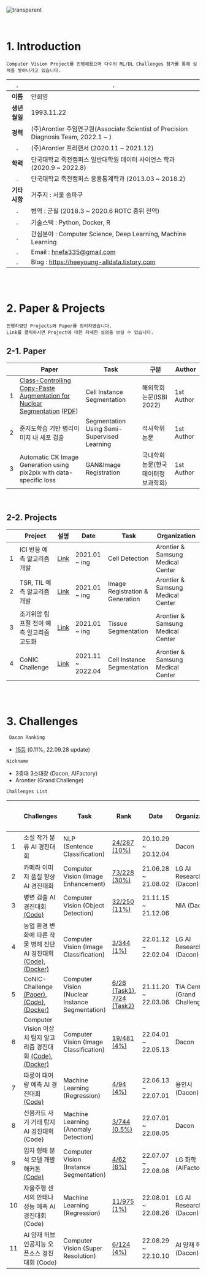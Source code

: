 <br />

![transparent](https://capsule-render.vercel.app/api?type=transparent&fontColor=703ee5&text=Portfolio&height=150&desc=Ahn%20Hee%20Young&fontSize=85&descAlignY=75&descAlign=50)

<br />

# 1. Introduction
```Computer Vision Project를 진행해왔으며 다수의 ML/DL Challenges 참가를 통해 실력을 쌓아나가고 있습니다. ```   

|   .   | . |
|:------------:|-----------|
**이름**            | 안희영
**생년월일**        | 1993.11.22 |
**경력**            |   (주)Arontier 주임연구원(Associate Scientist of Precision Diagnosis Team, 2022.1 ~ )   
.              |   (주)Arontier 프리랜서 (2020.11 ~ 2021.12) |
**학력**            |   단국대학교 죽전캠퍼스 일반대학원 데이터 사이언스 학과 (2020.9 ~ 2022.8)
.              |   단국대학교 죽전캠퍼스 응용통계학과 (2013.03 ~ 2018.2) |
**기타사항**        | 거주지 : 서울 송파구 |
.              | 병역 : 군필 (2018.3 ~ 2020.6 ROTC 중위 전역) |
.              | 기술스택 : Python, Docker, R |
.              | 관심분야 : Computer Science, Deep Learning, Machine Learning |
.              | Email : hnefa335@gmail.com |
.              | Blog : https://heeyoung-alldata.tistory.com |

<br />
<br />

# 2. Paper & Projects

```진행하였던 Projects와 Paper를 정리하였습니다. ```   
``` Link를 클릭하시면 Project에 대한 자세한 설명을 보실 수 있습니다. ```


## 2-1. Paper
|            |Paper|Task|구분|Author|
|-------|------|---------|--------------|--------------|
1            | [Class-Controlling Copy-Paste Augmentation for Nuclear Segmentation](https://ieeexplore.ieee.org/document/9854529) ([PDF](https://github.com/AhnHeeYoung/Competition/blob/master/GrandChallenge-CoNIC/Paper/Class-Controlling_Copy-Paste_Augmentation_for_Nuclear_Segmentation.pdf)) |  Cell Instance Segmentation | 해외학회논문(ISBI 2022) | 1st Author |
2            | 준지도학습 기반 병리이미지 내 세포 검출 | Segmentation Using Semi-Supervised Learning | 석사학위논문 | 1st Author |
3            | Automatic CK Image Generation using pix2pix with data-specific loss | GAN&Image Registration | 국내학회논문(한국데이터정보과학회) | 1st Author |

<br />

## 2-2. Projects
|            |Project|설명|Date|Task|Organization|
|-------|------|---------------------|----------|--------|--------------|
1            | ICI 반응 예측 알고리즘 개발 |[Link](https://github.com/AhnHeeYoung/Projects-Arontier/tree/master/ICIscore)| 2021.01 ~ ing | Cell Detection | Arontier & Samsung Medical Center |
2            | TSR, TIL 예측 알고리즘 개발 |[Link](https://github.com/AhnHeeYoung/Projects-Arontier/tree/master/TMEscore)| 2021.01 ~ ing | Image Registration & Generation | Arontier & Samsung Medical Center |
3            | 조기위암 림프절 전이 예측 알고리즘 고도화 |[Link](https://github.com/AhnHeeYoung/Projects-Arontier/tree/master/eLNMscore)| 2021.01 ~ ing | Tissue Segmentation | Arontier & Samsung Medical Center  |
4            | CoNIC Challenge |[Link](https://github.com/AhnHeeYoung/Projects-Arontier/tree/master/CoNIC)| 2021.11 ~ 2022.04 | Cell Instance Segmentation | Arontier & Samsung Medical Center |

<br />
<br />

# 3. Challenges

``` Dacon Ranking```   
- [15등](https://dacon.io/ranking) (0.11%, 22.09.28 update)

```Nickname```   

- 3중대 3소대장 (Dacon, AIFactory)
- Arontier (Grand Challenge)


``` Challenges List ```   

|            |Challenges|Task|Rank|Date|Organization|상금(만원)|
|:------------:|-----------|-----------|--------------|--------------|--------------|--------------|
1            | 소설 작가 분류 AI 경진대회| NLP (Sentence Classification) | [24/287 (10%)](https://dacon.io/competitions/official/235670/leaderboard) | 20.10.29 ~ 20.12.04  | Dacon | 100 |
2            | 카메라 이미지 품질 향상 AI 경진대회 | Computer Vision      (Image Enhancement) | [73/228 (30%)](https://dacon.io/competitions/official/235746/leaderboard)  | 21.06.28 ~ 21.08.02 | LG AI Research (Dacon) | 1000 |
3            | 병변 검출 AI 경진대회 [(Code)](https://github.com/AhnHeeYoung/Competition/tree/master/Dacon-%EB%B3%91%EB%B3%80%EA%B2%80%EC%B6%9C) | Computer Vision (Object Detection) | [32/250 (11%)](https://dacon.io/competitions/official/235855/leaderboard) | 21.11.15 ~ 21.12.06  | NIA (Dacon) | 1000 |
4            | 농업 환경 변화에 따른 작물 병해 진단 AI 경진대회 [(Code)](https://github.com/AhnHeeYoung/Competition/tree/master/Dacon-%EC%9E%91%EB%AC%BC%EB%B3%91%ED%95%B4%EC%A7%84%EB%8B%A8), [(Docker)](https://hub.docker.com/r/hnefa335/lg-crops-disease) | Computer Vision (Image Classification) | [3/344 (1%)](https://dacon.io/competitions/official/235870/leaderboard) | 22.01.12 ~ 22.02.04 | LG AI Research (Dacon) | 1000 |
5            | CoNIC-Challenge [(Paper)](https://ieeexplore.ieee.org/document/9854529), [(Code)](https://github.com/AhnHeeYoung/Competition/tree/master/GrandChallenge-CoNIC), [(Docker)](https://hub.docker.com/r/hnefa335/conic-inference)  | Computer Vision (Nuclear Instance Segmentation) | [6/26 (Task1)](https://conic-challenge.grand-challenge.org/evaluation/segmentation-and-classification-final-test/leaderboard/), [7/24 (Task2)](https://conic-challenge.grand-challenge.org/evaluation/cellular-composition-final-test/leaderboard/)| 21.11.20 ~ 22.03.06 | TIA Centre (Grand Challenge) | 500 |
6            | Computer Vision 이상치 탐지 알고리즘 경진대회 [(Code)](https://github.com/AhnHeeYoung/Competition/tree/master/Dacon-%EC%9D%B4%EC%83%81%EC%B9%98%20%ED%83%90%EC%A7%80), [(Docker)](https://hub.docker.com/r/hnefa335/dacon_anomaly) | Computer Vision (Image Classification) | [19/481 (4%)](https://dacon.io/competitions/official/235894/leaderboard) | 22.04.01 ~ 22.05.13 | Dacon | 100 |
7            | 따릉이 대여량 예측 AI 경진대회 [(Code)](https://github.com/AhnHeeYoung/Competition/tree/master/Dacon-Darreung) | Machine Learning (Regression) | [4/94 (4%)](https://dacon.io/competitions/open/235915/leaderboard) | 22.06.13 ~ 22.07.01 | 용인시 (Dacon) | 700 |
8            | 신용카드 사기 거래 탐지 AI 경진대회 (Code) | Machine Learning (Anomaly Detection) | [3/744 (0.5%)](https://dacon.io/competitions/official/235930/leaderboard) | 22.07.01 ~ 22.08.05 | Dacon | 100 |
9            | 입자 형태 분석 모델 개발 해커톤 [(Code)](https://github.com/AhnHeeYoung/Competition/blob/master/AIFactory-%EC%9E%85%EC%9E%90%20%ED%98%95%ED%83%9C%20%EB%B6%84%EC%84%9D%20%EB%AA%A8%EB%8D%B8%20%EA%B0%9C%EB%B0%9C%20%ED%95%B4%EC%BB%A4%ED%86%A4) | Computer Vision (Instance Segmentation) | [4/62 (6%)](https://github.com/AhnHeeYoung/Competition/blob/master/AIFactory-%EC%9E%85%EC%9E%90%20%ED%98%95%ED%83%9C%20%EB%B6%84%EC%84%9D%20%EB%AA%A8%EB%8D%B8%20%EA%B0%9C%EB%B0%9C%20%ED%95%B4%EC%BB%A4%ED%86%A4/LeaderBoard.png) | 22.07.07 ~ 22.08.08 | LG 화학 (AIFactory) | 500 |
10            | 자율주행 센서의 안테나 성능 예측 AI 경진대회 (Code) | Machine Learning (Regression) | [11/975 (1%)](https://dacon.io/competitions/official/235927/leaderboard) | 22.08.01 ~ 22.08.26 | LG AI Research (Dacon) | 1000 |
11            | AI 양재 허브 인공지능 오픈소스 경진대회 (Code) | Computer Vision (Super Resolution) | [6/124 (4%)](https://dacon.io/competitions/official/235977/leaderboard) | 22.08.29 ~ 22.10.10 | AI 양재 허브 (Dacon) | 1000 |

